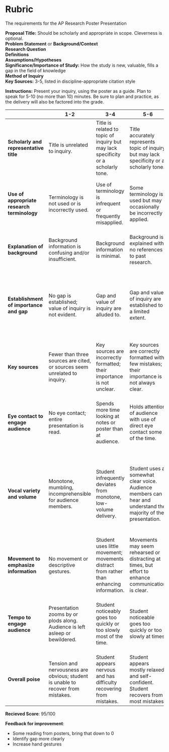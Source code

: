 # Rubric

The requirements for the AP Research Poster Presentation

**Proposal Title:** Should be scholarly and appropriate in scope. Cleverness is optional.  
**Problem Statement** or **Background/Context**  
**Research Question**  
**Definitions**  
**Assumptions/Hypotheses**  
**Significance/Importance of Study:** How the study is new, valuable, fills a gap in the field of knowledge  
**Method of Inquiry**  
**Key Sources:** 3-5, listed in discipline-appropriate citation style

**Instructions:** Present your inquiry, using the poster as a guide. Plan to speak for 5-10 (no more than 10) minutes. Be sure to plan and practice, as the delivery will also be factored into the grade.

|                                             | 1-2                                                                              | 3-4                                                                                      | 5-6                                                                                                             | 7-8                                                                                                                  | 9-10                                                                                                                                                    |
| ------------------------------------------- | -------------------------------------------------------------------------------- | ---------------------------------------------------------------------------------------- | --------------------------------------------------------------------------------------------------------------- | -------------------------------------------------------------------------------------------------------------------- | ------------------------------------------------------------------------------------------------------------------------------------------------------- |
| **Scholarly and representative title**      | Title is unrelated to inquiry.                                                   | Title is related to topic of inquiry but may lack specificity or a scholarly tone.       | Title accurately represents topic of inquiry but may lack specificity or a scholarly tone.                      | Title accurately represents topic and scope of inquiry.                                                              | Title accurately represents topic and scope of inquiry, maintaining a scholarly tone and catching reader's interest.                                    |
| **Use of appropriate research terminology** | Terminology is not used or is incorrectly used.                                  | Use of terminology is infrequent or frequently misapplied.                               | Some terminology is used but may occasionally be incorrectly applied.                                           | Student uses terminology appropriately, especially when describing method and analysis.                              | Student uses terminology appropriately and frequently, especially when describing method and analysis.                                                  |
| **Explanation of background**               | Background information is confusing and/or insufficient.                         | Background information is minimal.                                                       | Background is explained with no references to past research.                                                    | Background is sufficiently explained with some references to other research.                                         | Background is thoroughly explained with references to important past research.                                                                          |
| **Establishment of importance and gap**     | No gap is established; value of inquiry is not evident.                          | Gap and value of inquiry are alluded to.                                                 | Gap and value of inquiry are established to a limited extent.                                                   | Gap and value of inquiry are established to some extent.                                                             | Gap is clearly identified and distinguished from body of knowledge. To whom and why student's inquiry is valuable is clearly established.               |
| **Key sources**                             | Fewer than three sources are cited, or sources seem unrelated to inquiry.        | Key sources are incorrectly formatted; their importance is not unclear.                  | Key sources are correctly formatted with few mistakes; their importance is not always clear.                    | Key sources are correctly formatted with few mistakes; and sources' importance is evident.                           | Key sources are correctly formatted and their importance is clearly evident.                                                                            |
| **Eye contact to engage audience**          | No eye contact; entire presentation is read.                                     | Spends more time looking at notes or poster than at audience.                            | Holds attention of audience with use of direct eye contact some of the time.                                    | Holds attention of entire audience with use of direct eye contact, infrequently reading directly off notes.          | Holds attention of entire audience with use of direct eye contact, never or almost never reading directly off notes.                                    |
| **Vocal variety and volume**                | Monotone, mumbling, incomprehensible for audience members.                       | Student infrequently deviates from monotone, low-volume delivery.                        | Student uses a somewhat clear voice. Audience members can hear and understand the majority of the presentation. | Student uses a clear voice. Audience members can hear and understand.                                                | Student uses a clear voice. Audience members can hear and understand. Student increases and decreases volume to create interest, variety, and emphasis. |
| **Movement to emphasize information**       | No movement or descriptive gestures.                                             | Student uses little movement; movements distract from rather than enhancing information. | Movements may seem rehearsed or distracting at times, but effort to enhance communication is clear.             | Occasional movements are fluid and call attention to important points, helping audience comprehension.               | Movements are fluid and call attention to important points, helping audience comprehension.                                                             |
| **Tempo to engage audience**                | Presentation zooms by or plods along. Audience is left asleep or bewildered.     | Student noticeably goes too quickly or too slowly most of the time.                      | Student noticeable goes too quickly or too slowly at times.                                                     | Student usually presents information quickly enough to maintain interest but not too quickly for audience to follow. | Student presets information quickly enough to maintain interest but not too quickly for audience to follow.                                             |
| **Overall poise**                           | Tension and nervousness are obvious; student is unable to recover from mistakes. | Student appears nervous and has difficulty recovering from mistakes.                     | Student appears mostly relaxed and self-confident. Student recovers from most mistakes.                         | Student appears relaxed and self-confident, with minimal mistakes.                                                   | Student appears relaxed and self-confident, with very few or no mistakes.                                                                               |

**Recieved Score**: 95/100

**Feedback for improvement**:

- Some reading from posters, bring that down to 0
- Identify gap more clearly
- Increase hand gestures
